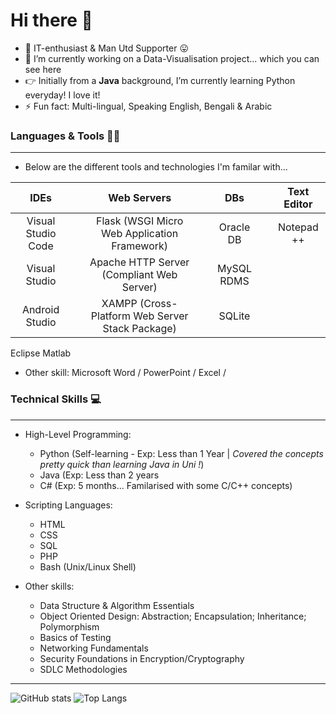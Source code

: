 # Hi there 👋

<!--
**xx-m-h-u-xx/xx-m-h-u-xx** is a ✨ _special_ ✨ repository because its `README.md` (this file) appears on your GitHub profile.

Here are some ideas to get you started: 
-->
- 📌 IT-enthusiast & Man Utd Supporter 😛
- 🔭 I’m currently working on a Data-Visualisation project... which you can see here
- 👉 Initially from a **Java** background, I’m currently learning Python everyday! I love it!
- ⚡ Fun fact: Multi-lingual, Speaking English, Bengali & Arabic

<!-- - 👯 I’m looking to collaborate on ...
- 🤔 I’m looking for help with ...
- 💬 Ask me about ...
- 📫 How to reach me: ...
- 😄 Pronouns: ... -->

### Languages & Tools 🔧🔨
------------------------------------------------------------------------------------------
- Below are the different tools and technologies I'm familar with...

IDEs  |                 | Web Servers | | DBs | | Text Editor
|:---:|           :---: | :---: | :---: | :---: |:---:|:---:|
Visual Studio Code |    | Flask (WSGI Micro Web Application Framework)    | | Oracle DB || Notepad ++
Visual Studio      |    | Apache HTTP Server (Compliant Web Server)       | | MySQL RDMS ||
Android Studio     |    | XAMPP (Cross-Platform Web Server Stack Package) | |SQLite ||
Eclipse
Matlab

* Other skill: Microsoft Word / PowerPoint / Excel / 

### Technical Skills 💻
------------------------------------------------------------------------------------------
* High-Level Programming:
   * Python (Self-learning - Exp: Less than 1 Year | _Covered the concepts pretty quick than learning Java in Uni !_)
   * Java (Exp: Less than 2 years
   * C# (Exp: 5 months... Familarised with some C/C++ concepts)
* Scripting Languages:
   * HTML 
   * CSS
   * SQL
   * PHP   
   * Bash (Unix/Linux Shell)

* Other skills:
  * Data Structure & Algorithm Essentials
  * Object Oriented Design: Abstraction; Encapsulation; Inheritance; Polymorphism
  * Basics of Testing
  * Networking Fundamentals
  * Security Foundations in Encryption/Cryptography 
  * SDLC Methodologies
 ------------------------------------------------------------------------------------------

![GitHub stats](https://github-readme-stats.vercel.app/api?username=xx-m-h-u-xx&show_icons=true&theme=slateorange)
![Top Langs](https://github-readme-stats.vercel.app/api/top-langs/?username=xx-m-h-u-xx&show_icons=true&theme=slateorange)
